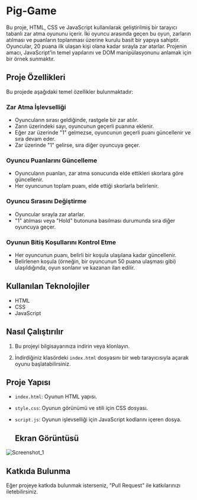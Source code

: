 # Pig-Game
Bu proje, HTML, CSS ve JavaScript kullanılarak geliştirilmiş bir tarayıcı tabanlı zar atma oyununu içerir. İki oyuncu arasında geçen bu oyun, zarların atılması ve puanların toplanması üzerine kurulu basit bir yapıya sahiptir. Oyuncular, 20 puana ilk ulaşan kişi olana kadar sırayla zar atarlar. Projenin amacı, JavaScript'in temel yapılarını ve DOM manipülasyonunu anlamak için bir örnek sunmaktır.

## Proje Özellikleri

Bu projede aşağıdaki temel özellikler bulunmaktadır:

### Zar Atma İşlevselliği
- Oyuncuların sırası geldiğinde, rastgele bir zar atılır.
- Zarın üzerindeki sayı, oyuncunun geçerli puanına eklenir.
- Eğer zar üzerinde "1" gelmezse, oyuncunun geçerli puanı güncellenir ve sıra devam eder.
- Zar üzerinde "1" gelirse, sıra diğer oyuncuya geçer.

### Oyuncu Puanlarını Güncelleme
- Oyuncuların puanları, zar atma sonucunda elde ettikleri skorlara göre güncellenir.
- Her oyuncunun toplam puanı, elde ettiği skorlarla belirlenir.

### Oyuncu Sırasını Değiştirme
- Oyuncular sırayla zar atarlar.
- "1" atılması veya "Hold" butonuna basılması durumunda sıra diğer oyuncuya geçer.

### Oyunun Bitiş Koşullarını Kontrol Etme
- Her oyuncunun puanı, belirli bir koşula ulaşılana kadar güncellenir.
- Belirlenen koşula (örneğin, bir oyuncunun 50 puana ulaşması gibi) ulaşıldığında, oyun sonlanır ve kazanan ilan edilir.

## Kullanılan Teknolojiler
- HTML
- CSS
- JavaScript

## Nasıl Çalıştırılır
1. Bu projeyi bilgisayarınıza indirin veya klonlayın.

2. İndirdiğiniz klasördeki `index.html` dosyasını bir web tarayıcısıyla açarak oyunu başlatabilirsiniz.

## Proje Yapısı

- `index.html`: Oyunun HTML yapısı.
- `style.css`: Oyunun görünümü ve stili için CSS dosyası.
- `script.js`: Oyunun işlevselliği için JavaScript kodlarını içeren dosya.

  ## Ekran Görüntüsü
![Screenshot_1](https://github.com/Yldrmceyy/Pig-Game/assets/106755050/d4c8dc2b-dc28-461c-bc5e-1f311a15caff)

 ## Katkıda Bulunma

 Eğer projeye katkıda bulunmak isterseniz, "Pull Request" ile katkılarınızı iletebilirsiniz.
